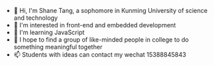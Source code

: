 -  👋  Hi, I'm Shane Tang, a sophomore in Kunming University of science and technology
-  👀  I'm interested in front-end and embedded development
-  🌱  I'm learning JavaScript
-  💞 I hope to find a group of like-minded people in college to do something meaningful together
-  📫  Students with ideas can contact my wechat 15388845843
